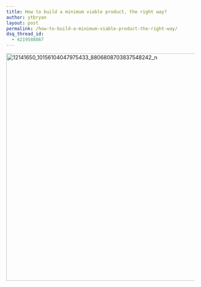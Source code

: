 ```yaml
---
title: How to build a minimum viable product, the right way?
author: ytbryan
layout: post
permalink: /how-to-build-a-minimum-viable-product-the-right-way/
dsq_thread_id:
  - 4219588867
---
```

[<img class="alignnone size-full wp-image-2965" src="http://ytbryan.com/wp-content/uploads/2015/10/12141650_10156104047975433_8806808703837548242_n.jpg" alt="12141650_10156104047975433_8806808703837548242_n" width="720" height="607" />][1]

 [1]: http://ytbryan.com/wp-content/uploads/2015/10/12141650_10156104047975433_8806808703837548242_n.jpg